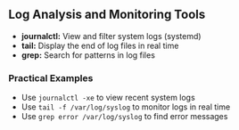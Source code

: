 ## Log Analysis and Monitoring Tools

- **journalctl:** View and filter system logs (systemd)
- **tail:** Display the end of log files in real time
- **grep:** Search for patterns in log files

### Practical Examples
- Use `journalctl -xe` to view recent system logs
- Use `tail -f /var/log/syslog` to monitor logs in real time
- Use `grep error /var/log/syslog` to find error messages
